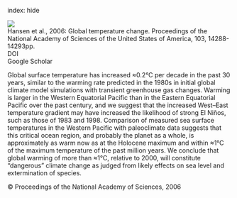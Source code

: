 index: hide

<div class="Citation">
    <div class="Citation-thumb CitationThumb-linked"  data-href="https://doi.org/10.1073/pnas.0606291103">
      <img src="https://static.claimspace.cloud/climate-study-static/refs/thumbs/1/Hansen_et_al_2006-thumb.png" />
    </div>

  <div class="Citation-body">
    <div class="Citation-text">Hansen et al., 2006: Global temperature change. <span class="Article-journal">Proceedings of the National Academy of Sciences of the United States of America, </span><span class="Article-volume">103, </span>14288-14293pp.</div>
    <div class="Citation-links">
      <div class="CitationLink" data-href="https://doi.org/10.1073/pnas.0606291103">
        <div class="CitationLink-icon CitationLink-Doi"></div>
        <div class="CitationLink-text">DOI</div>
      </div>
      <div class="CitationLink" data-href="https://scholar.google.com/scholar?q=10.1073/pnas.0606291103">
        <div class="CitationLink-icon CitationLink-Scholar"></div>
        <div class="CitationLink-text">Google Scholar</div>
      </div>
    </div>
  </div>
</div>

Global surface temperature has increased ≈0.2°C per decade in the past 30 years, similar to the warming rate predicted in the 1980s in initial global climate model simulations with transient greenhouse gas changes. Warming is larger in the Western Equatorial Pacific than in the Eastern Equatorial Pacific over the past century, and we suggest that the increased West–East temperature gradient may have increased the likelihood of strong El Niños, such as those of 1983 and 1998. Comparison of measured sea surface temperatures in the Western Pacific with paleoclimate data suggests that this critical ocean region, and probably the planet as a whole, is approximately as warm now as at the Holocene maximum and within ≈1°C of the maximum temperature of the past million years. We conclude that global warming of more than ≈1°C, relative to 2000, will constitute “dangerous” climate change as judged from likely effects on sea level and extermination of species.

<div class="Citation-copy">
&copy; Proceedings of the National Academy of Sciences, 2006
</div>